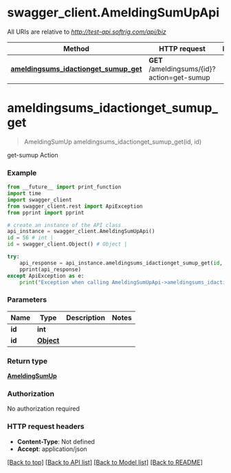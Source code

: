 # swagger_client.AmeldingSumUpApi

All URIs are relative to *http://test-api.softrig.com/api/biz*

Method | HTTP request | Description
------------- | ------------- | -------------
[**ameldingsums_idactionget_sumup_get**](AmeldingSumUpApi.md#ameldingsums_idactionget_sumup_get) | **GET** /ameldingsums/{id}?action&#x3D;get-sumup | 

# **ameldingsums_idactionget_sumup_get**
> AmeldingSumUp ameldingsums_idactionget_sumup_get(id, id)



get-sumup Action

### Example
```python
from __future__ import print_function
import time
import swagger_client
from swagger_client.rest import ApiException
from pprint import pprint

# create an instance of the API class
api_instance = swagger_client.AmeldingSumUpApi()
id = 56 # int | 
id = swagger_client.Object() # Object | 

try:
    api_response = api_instance.ameldingsums_idactionget_sumup_get(id, id)
    pprint(api_response)
except ApiException as e:
    print("Exception when calling AmeldingSumUpApi->ameldingsums_idactionget_sumup_get: %s\n" % e)
```

### Parameters

Name | Type | Description  | Notes
------------- | ------------- | ------------- | -------------
 **id** | **int**|  | 
 **id** | [**Object**](.md)|  | 

### Return type

[**AmeldingSumUp**](AmeldingSumUp.md)

### Authorization

No authorization required

### HTTP request headers

 - **Content-Type**: Not defined
 - **Accept**: application/json

[[Back to top]](#) [[Back to API list]](../README.md#documentation-for-api-endpoints) [[Back to Model list]](../README.md#documentation-for-models) [[Back to README]](../README.md)

